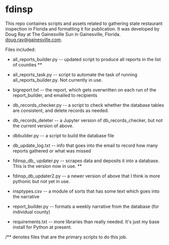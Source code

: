 # fdinsp

This repo containes scripts and assets related to gathering state restaurant inspection in Florida and formatting it for publication.
It was developed by Doug Ray at The Gainesville Sun in Gainesville, Florida. doug.ray@gainesville.com.

Files included:

* all_reports_builder.py -- updated script to produce all reports in the list of counties **

* all_reports_task.py -- script to automate the task of running all_reports_builder.py. Not currently in use.

* bigreport.txt -- the report, which gets overwritten on each run of the report_builder, and emailed to recipients

* db_records_checker.py -- a script to check whether the database tables are consistent, and delete records as needed.

* db_records_deleter -- a Jupyter version of db_records_checker, but not the current version of above.

* dbbuilder.py -- a script to build the database file

* db_update_log.txt -- info that goes into the email to record how many reports gathered or what was missed

* fdinsp_db_ updater.py -- scrapes data and deposits it into a database. This is the version now in use. **

* fdinsp_db_updater2.py -- a newer version of above that I think is more pythonic but not yet in use.

* insptypes.csv -- a module of sorts that has some text which goes into the narrative

* report_builder.py -- formats a weekly narrative from the database (for individual county)

* requirements.txt -- more libraries than really needed. It's just my base install for Python at present.

/** denotes files that are the primary scripts to do this job.
